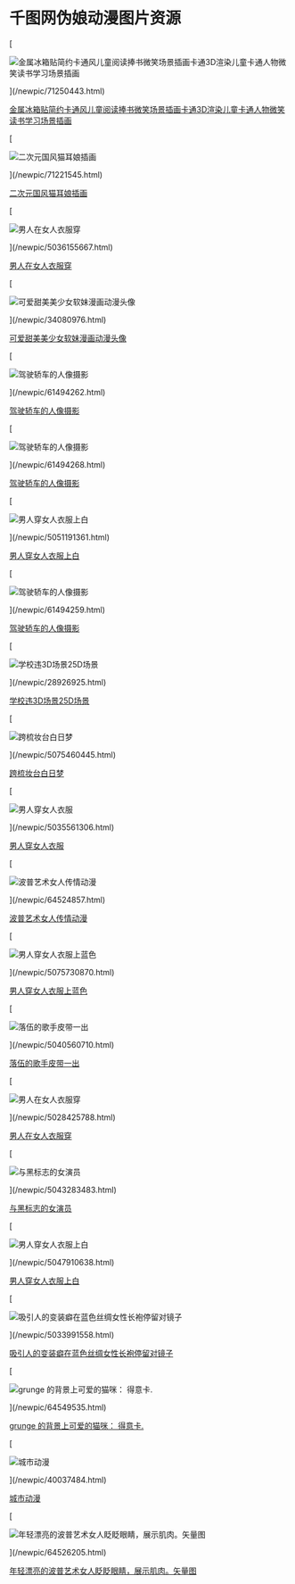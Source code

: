 # 千图网伪娘动漫图片资源

[

![金属冰箱贴简约卡通风儿童阅读捧书微笑场景插画卡通3D渲染儿童卡通人物微笑读书学习场景插画](//preview.qiantucdn.com/58pic/7l/Y6/cv/qF/dt9xborul30267yq4aicvzp8fgkhj5wn_PIC2018.png!qt_h320)

](/newpic/71250443.html)

[金属冰箱贴简约卡通风儿童阅读捧书微笑场景插画卡通3D渲染儿童卡通人物微笑读书学习场景插画](/newpic/71250443.html)

[

![二次元国风猫耳娘插画](//preview.qiantucdn.com/58pic/71/22/15/45P58PICIxBahu4QiTAv8_origin_PIC2018.png!qt_h320)

](/newpic/71221545.html)

[二次元国风猫耳娘插画](/newpic/71221545.html)

[

![男人在女人衣服穿](//preview.qiantucdn.com/agency/dp/dp_thumbs/1000975/24772093/staff_1024.jpg!kuan320)

](/newpic/5036155667.html)

[男人在女人衣服穿](/newpic/5036155667.html)

[

![可爱甜美美少女软妹漫画动漫头像](//preview.qiantucdn.com/58pic/34/08/09/76M58PIC7Aft58PIC8bd9dzea_PIC2018.png!qt_h320)

](/newpic/34080976.html)

[可爱甜美美少女软妹漫画动漫头像](/newpic/34080976.html)

[

![驾驶轿车的人像摄影](//preview.qiantucdn.com/58pic/6k/PQ/9U/xV/vnomgfb84ezli539qwxtskp7ja1yh206_PIC2018_png_aiys_PIC2018.jpg!qt_h320)

](/newpic/61494262.html)

[驾驶轿车的人像摄影](/newpic/61494262.html)

[

![驾驶轿车的人像摄影](//preview.qiantucdn.com/58pic/48/wc/5n/Xq/n9vzepw0832hbtjalgf71k4iqc5umsxd_PIC2018_png_aiys_PIC2018.jpg!qt_h320)

](/newpic/61494268.html)

[驾驶轿车的人像摄影](/newpic/61494268.html)

[

![男人穿女人衣服上白](//preview.qiantucdn.com/agency/dp/dp_thumbs/1000975/29112599/staff_1024.jpg!kuan320)

](/newpic/5051191361.html)

[男人穿女人衣服上白](/newpic/5051191361.html)

[

![驾驶轿车的人像摄影](//preview.qiantucdn.com/58pic/f2/kR/P8/9K/vhydfemu8wgrtx04q321kbz7jipcs59a_PIC2018_png_aiys_PIC2018.jpg!qt_h320)

](/newpic/61494259.html)

[驾驶轿车的人像摄影](/newpic/61494259.html)

[

![学校违3D场景25D场景](//preview.qiantucdn.com/58pic/28/92/69/25258PICeBGPFNnbeqkzi_PIC2018.png!qt_h320)

](/newpic/28926925.html)

[学校违3D场景25D场景](/newpic/28926925.html)

[

![跨梳妆台白日梦](//preview.qiantucdn.com/agency/dp/dp_thumbs/1155356/6831523/staff_1024.jpg!kuan320)

](/newpic/5075460445.html)

[跨梳妆台白日梦](/newpic/5075460445.html)

[

![男人穿女人衣服](//preview.qiantucdn.com/agency/dp/dp_thumbs/1000975/32814273/staff_1024.jpg!kuan320)

](/newpic/5035561306.html)

[男人穿女人衣服](/newpic/5035561306.html)

[

![波普艺术女人传情动漫](//preview.qiantucdn.com/58pic/20231113/00e58PICcvfwe8yf6mtBC_PIC2018_PIC2018.jpg!qt_h320)

](/newpic/64524857.html)

[波普艺术女人传情动漫](/newpic/64524857.html)

[

![男人穿女人衣服上蓝色](//preview.qiantucdn.com/agency/dp/dp_thumbs/1000975/83730604/staff_1024.jpg!kuan320)

](/newpic/5075730870.html)

[男人穿女人衣服上蓝色](/newpic/5075730870.html)

[

![落伍的歌手皮带一出](//preview.qiantucdn.com/agency/dp/dp_thumbs/1155356/6831591/staff_1024.jpg!kuan320)

](/newpic/5040560710.html)

[落伍的歌手皮带一出](/newpic/5040560710.html)

[

![男人在女人衣服穿](//preview.qiantucdn.com/agency/dp/dp_thumbs/1000975/75550163/staff_1024.jpg!kuan320)

](/newpic/5028425788.html)

[男人在女人衣服穿](/newpic/5028425788.html)

[

![与黑标志的女演员](//preview.qiantucdn.com/agency/dp/dp_thumbs/1155356/6831581/staff_1024.jpg!kuan320)

](/newpic/5043283483.html)

[与黑标志的女演员](/newpic/5043283483.html)

[

![男人穿女人衣服上白](//preview.qiantucdn.com/agency/dp/dp_thumbs/1000975/30159513/staff_1024.jpg!kuan320)

](/newpic/5047910638.html)

[男人穿女人衣服上白](/newpic/5047910638.html)

[

![吸引人的变装癖在蓝色丝绸女性长袍停留对镜子](//preview.qiantucdn.com/agency/dp/dp_thumbs/3261171/227285936/staff_1024.jpg!kuan320)

](/newpic/5033991558.html)

[吸引人的变装癖在蓝色丝绸女性长袍停留对镜子](/newpic/5033991558.html)

[

![grunge 的背景上可爱的猫咪： 得意卡.](//preview.qiantucdn.com/58pic/20231113/00Q58PIC7e5taf73CXHjy_PIC2018_PIC2018.jpg!qt_h320)

](/newpic/64549535.html)

[grunge 的背景上可爱的猫咪： 得意卡.](/newpic/64549535.html)

[

![城市动漫](//preview.qiantucdn.com/paixin/46/10/59/758PICe58PICdPsGZhPpGyVQt_PIC2018.jpg!qt_h320)

](/newpic/40037484.html)

[城市动漫](/newpic/40037484.html)

[

![年轻漂亮的波普艺术女人眨眨眼睛，展示肌肉。矢量图](//preview.qiantucdn.com/58pic/20231113/00258PICtK72d27bb03d3_PIC2018_PIC2018.jpg!qt_h320)

](/newpic/64526205.html)

[年轻漂亮的波普艺术女人眨眨眼睛，展示肌肉。矢量图](/newpic/64526205.html)
